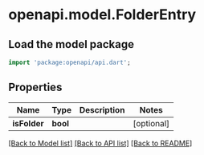# openapi.model.FolderEntry

## Load the model package
```dart
import 'package:openapi/api.dart';
```

## Properties
Name | Type | Description | Notes
------------ | ------------- | ------------- | -------------
**isFolder** | **bool** |  | [optional] 

[[Back to Model list]](../README.md#documentation-for-models) [[Back to API list]](../README.md#documentation-for-api-endpoints) [[Back to README]](../README.md)



